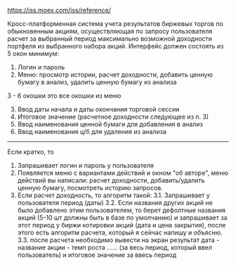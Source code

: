 

https://iss.moex.com/iss/reference/

Кросс-платформенная система учета результатов биржевых торгов по обыкновенным акциям, осуществляющая по запросу
пользователя расчет за выбранный период максимально возможной доходности портфеля из выбранного набора акций.
Интерфейс должен состоять из 5 окон минимум:

1. Логин и пароль
2. Меню: просмотр истории, расчет доходности, добавить ценную бумагу в анализ, удалить ценную бумагу из анализа

3 - 6 окошки это все окошки из меню

3. Ввод даты начала и даты окончания торговой сессии
4. Итоговое значение (расчетное доходности следующее из п. 3)
5. Ввод наименования ценной бумаги для добавления в анализ
6. Ввод наименования ц/б для удаления из анализа




________

Если кратко, то
1. Запрашивает логин и пароль у пользователя
2. Появляется меню с вариантами действий и окном "об авторе", меню действий вы написали: расчет доходности,
добавить/удалить ценную бумагу, посмотреть историю запросов.
3. Если расчет доходность, то алгоритм такой:
   3.1. Запрашивает у пользователя период (даты)
   3.2. Если названия других акций не было добавлено этим пользователем, то берет дефолтные названия акций
   (5-10 шт должны быть в базе по умолчанию) и запрашивает за этот период у биржи котировки акций (дата и цена закрытия),
   после этого есть алгоритм расчета, который я сейчас напишу и объясню.
   3.3. после расчета необходимо вывести на экран результат
   дата - название акции - темп роста
   …… (за весь период, который ввел пользователь)
   и итоговое значение за ввесь период